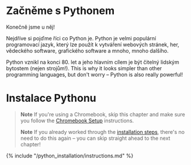 # Začněme s Pythonem

Konečně jsme u něj!

Nejdříve si pojďme říci co Python je. Python je velmi populární programovací jazyk, který lze použít k vytváření webových stránek, her, vědeckého software, grafického software a mnoho, mnoho dalšího.

Python vznikl na konci 80. let a jeho hlavním cílem je být čitelný lidským bytostem (nejen strojům!). This is why it looks simpler than other programming languages, but don't worry – Python is also really powerful!

# Instalace Pythonu

> **Note** If you're using a Chromebook, skip this chapter and make sure you follow the [Chromebook Setup](../chromebook_setup/README.md) instructions.
> 
> **Note** If you already worked through the [installation steps](../installation/README.md), there's no need to do this again – you can skip straight ahead to the next chapter!

{% include "/python_installation/instructions.md" %}